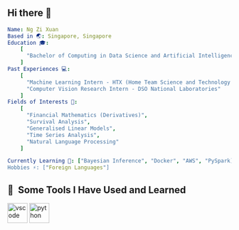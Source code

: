 ## Hi there 👋
```yaml
Name: Ng Zi Xuan
Based in 🌏: Singapore, Singapore
Education 🎓:
    [
      "Bachelor of Computing in Data Science and Artificial Intelligence"
    ]
Past Experiences 💻:
    [
      "Machine Learning Intern - HTX (Home Team Science and Technology Agency)",
      "Computer Vision Research Intern - DSO National Laboratories"
    ]
Fields of Interests 🔭:
    [
      "Financial Mathematics (Derivatives)",
      "Survival Analysis",
      "Generalised Linear Models",
      "Time Series Analysis",
      "Natural Language Processing"
    ]

Currently Learning 🌱: ["Bayesian Inference", "Docker", "AWS", "PySpark]
Hobbies ⚡: ["Foreign Languages"]

```
<h2> 🚀 &nbsp;Some Tools I Have Used and Learned</h2>
<p align="left">
<img src="https://cdn.jsdelivr.net/gh/devicons/devicon/icons/vscode/vscode-original.svg" alt="vscode" width="45" height="45"/>
<img src="https://cdn.jsdelivr.net/gh/devicons/devicon@latest/icons/python/python-original.svg" alt="python" width="45" height="45"/>
</p>

<!--
**ngzxzxzx/ngzxzxzx** is a ✨ _special_ ✨ repository because its `README.md` (this file) appears on your GitHub profile.

Here are some ideas to get you started:

- 🔭 I’m currently working on ...
- 🌱 I’m currently learning ...
- 👯 I’m looking to collaborate on ...
- 🤔 I’m looking for help with ...
- 💬 Ask me about ...
- 📫 How to reach me: ...
- 😄 Pronouns: ...
- ⚡ Fun fact: ...
-->
